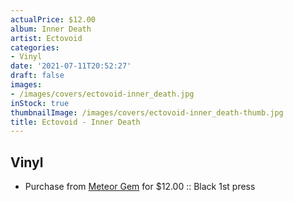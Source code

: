 ```yaml
---
actualPrice: $12.00
album: Inner Death
artist: Ectovoid
categories:
- Vinyl
date: '2021-07-11T20:52:27'
draft: false
images:
- /images/covers/ectovoid-inner_death.jpg
inStock: true
thumbnailImage: /images/covers/ectovoid-inner_death-thumb.jpg
title: Ectovoid - Inner Death
---
```


## Vinyl
* Purchase from [Meteor Gem](https://meteor-gem.com/products/ectovoid-inner-death) for $12.00 :: Black 1st press

